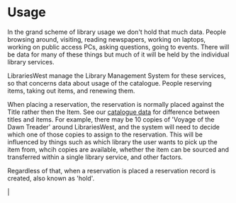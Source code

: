 Usage
=====

In the grand scheme of library usage we don't hold that much data. People browsing around, visiting, reading newspapers, working on laptops, working on public access PCs, asking questions, going to events. There will be data for many of these things but much of it will be held by the individual library services.

LibrariesWest manage the Library Management System for these services, so that concerns data about usage of the catalogue. People reserving items, taking out items, and renewing them.

When placing a reservation, the reservation is normally placed against the Title rather then the Item. See our [catalogue data](./../catalogue/README.md) for difference between titles and items. For example, there may be 10 copies of 'Voyage of the Dawn Treader' around LibrariesWest, and the system will need to decide which one of those copies to assign to the reservation. This will be influenced by things such as which library the user wants to pick up the item from, whcih copies are available, whether the item can be sourced and transferred within a single library service, and other factors.

Regardless of that, when a reservation is placed a reservation record is created, also known as 'hold'.

| 

